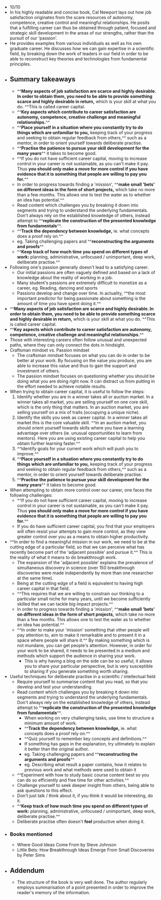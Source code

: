- 10/10
- In his highly readable and concise book, Cal Newport lays out how job satisfaction originates from the scare resources of autonomy, competence, creative control and meaningful relationships. He posits that a fulfilling career can thus be obtained through patient, focused and strategic skill development in the areas of our strengths, rather than the pursuit of our 'passion'. 
- He provides examples from various individuals as well as his own graduate career. He discusses how we can gain expertise in a scientific field, by breaking down the work of leaders in our field in order to be able to reconstruct key theories and technologies from fundamental principles.
- ## Summary takeaways
    - ^^**Many aspects of job satisfaction are scarce and highly desirable. In order to obtain them, you need to be able to provide something scarce and highly desirable in return,** which is your skill at what you do. ^^This is called career capital.
    - ^^**Key aspects which contribute to career satisfaction are autonomy, competence, creative challenge and meaningful relationships.**^^
    - ^^**Place yourself in a situation where you constantly try to do things which are unfamiliar to you,** keeping track of your progress and seeking to obtain regular feedback from others,^^ such as a mentor, in order to orient yourself towards deliberate practise.
    - ^^**Practise the patience to pursue your skill development for the many years**^^ it takes to become good.
    - ^^If you do not have sufficient career capital, moving to increase control in your career is not sustainable, as you can't make it pay. Thus **you should only make a move for more control if you have evidence that it is something that people are willing to pay you for.**^^
    - In order to progress towards finding a 'mission', ^^**make small 'bets' on different ideas in the form of short projects,** which take no more than a few months. This allows one to test the water as to whether an idea has potential.^^
    - Read content which challenges you by breaking it down into segments and trying to understand the underlying fundamentals. Don't always rely on the established knowledge of others, instead attempt to ^^**replicate the construction of the presented knowledge from fundamentals**^^.
    - ^^**Track the dependency between knowledge,** ie. what concepts does a proof rely on.^^
    - eg. Taking challenging papers and ^^**reconstructing the arguments and proofs**^^
    - ^^**Keep track of how much time you spend on different types of work:** planning, administrative, unfocused / unimportant, deep work, deliberate practise.^^
- Following one's passion generally doesn't lead to a satisfying career.
    - Our initial passions are often vaguely defined and based on a lack of knowledge about the reality of working in a job.
    - Many student's passions are extremely difficult to monetize as a career, eg. Reading, dancing and sports
    - Passions develop and change over time. In actuality, ^^the most important predictor for being passionate about something is the amount of time you have spent doing it.^^
- ^^**Many aspects of job satisfaction are scarce and highly desirable. In order to obtain them, you need to be able to provide something scarce and highly desirable in return,** which is your skill at what you do. ^^This is called career capital.
- ^^**Key aspects which contribute to career satisfaction are autonomy, competence, creative challenge and meaningful relationships.**^^
- Those with interesting careers often follow unusual and unexpected paths, where they can only connect the dots in hindsight.
- Craftsman mindset vs. Passion mindset
    - The craftsman mindset focuses on what you can do in order to be better at your work. By focusing on the value you produce, you are able to increase this value and thus to gain the support and investment of others.
    - The passion mindset focuses on questioning whether you should be doing what you are doing right now. It can distract us from putting in the effort needed to achieve notable results.
- When trying to obtain career capital, it is useful to follow the steps:
    1. Identify whether you are in a winner takes all or auction market. In a winner takes all market, you are selling yourself on one core skill, which is the only thing that matters. In an auction market, you are selling yourself on a mix of traits (occupying a unique niche).
    2. Identify the skills you seek as career capital. In a winner takes all market this is the core valuable skill. ^^In an auction market, you should orient yourself towards skills where you have a learning advantage over others (ie. unusual opportunities to learn from mentors). Here you are using existing career capital to help you obtain further learning faster.^^
    3. ^^Identify goals for your current work which will push you to improve.^^
    4. ^^**Place yourself in a situation where you constantly try to do things which are unfamiliar to you,** keeping track of your progress and seeking to obtain regular feedback from others,^^ such as a mentor, in order to orient yourself towards deliberate practise.
    5. ^^**Practise the patience to pursue your skill development for the many years**^^ it takes to become good.
- When attempting to obtain more control over our career, one faces the following challenges:
    - ^^If you do not have sufficient career capital, moving to increase control in your career is not sustainable, as you can't make it pay. Thus **you should only make a move for more control if you have evidence that it is something that people are willing to pay you for.**^^
    - If you do have sufficient career capital, you find that your employers will often resist your attempts to gain more control, as they view greater control over you as a means to obtain higher productivity.
- ^^In order to find a meaningful mission in our work, we need to be at the cutting edge of a particular field, so that we can perceive what has recently become part of the 'adjacent possible' and pursue it.^^ This is the reality of what it means to do breakthrough work.
    - The expansion of the 'adjacent possible' explains the prevalence of simultaneous discovery in science  (over 150 breakthrough discoveries were made independently by more than one researcher at the same time).
    - Being at the cutting edge of a field is equivalent to having high career capital in that field.
    - ^^This requires that we are willing to constrain our thinking to a particular small niche for many years, until we become sufficiently skilled that we can tackle big impact projects.^^
    - In order to progress towards finding a 'mission', ^^**make small 'bets' on different ideas in the form of short projects,** which take no more than a few months. This allows one to test the water as to whether an idea has potential.^^
    - ^^In order to make your 'mission' something that other people will pay attention to, aim to make it remarkable and to present it in a space where people will share it.^^ By making something which is not mundane, you can get people's attention. However, in order for your work to be shared, it needs to be presented in a medium and methods which support the audience in sharing your work.
        - This is why having a blog on the side can be so useful, it allows you to share your particular perspective, but is very susceptible to sharing if you generate something worth sharing.
- Useful techniques for deliberate practise in a scientific / intellectual field
    - Require yourself to summarise content that you read, so that you develop and test your understanding.
    - Read content which challenges you by breaking it down into segments and trying to understand the underlying fundamentals. Don't always rely on the established knowledge of others, instead attempt to ^^**replicate the construction of the presented knowledge from fundamentals**^^.
        - When working on very challenging tasks, use time to structure a minimum amount of work.
        - ^^**Track the dependency between knowledge,** ie. what concepts does a proof rely on.^^
        - ^^Quiz yourself to remember key concepts and definitions.^^
        - If something has gaps in the explanation, try ultimately to explain it better than the original author.
        - eg. Taking challenging papers and ^^**reconstructing the arguments and proofs**^^
        - eg. Describing what result a paper contains, how it relates to previous work and what methods were used to obtain it
    - ^^Experiment with how to study basic course content best so you can do so efficiently and free time for other activities.^^
    - Challenge yourself to seek deeper insight from others, being able to ask questions to this effect.
    - Don't just talk / think about it, if you think it would be interesting, do it.
    - ^^**Keep track of how much time you spend on different types of work:** planning, administrative, unfocused / unimportant, deep work, deliberate practise.^^
    - Deliberate practise often doesn't __feel__ productive when doing it.
- ### Books mentioned
    - Where Good Ideas Come From by Steve Johnson
    - Little Bets: How Breakthrough Ideas Emerge From Small Discoveries by Peter Sims
- ## Addendum
    - The structure of the book is very well done. The author regularly employs summarisation of a point presented in order to improve the reader's memory of the information.
